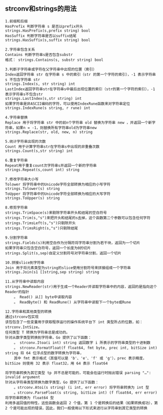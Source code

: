 **strconv和strings的用法**
-
    1.前缀和后缀
    HasPrefix 判断字符串 s 是否以prefix开头
    strings.HasPrefix(s,prefix string) bool
    HasSuffix 判断字符串是否以suffix结尾
    strings.HasSuffix(s,suffix string) bool
    
    2.字符串包含关系
    Contains 判断字符串s是否包含substr
    格式： strings.Contains(s, substr string) bool
    
    3.判断子字符串或字符在父字符串中出现的位置（索引）
    Index返回字符串 str 在字符串 s 中的索引（str 的第一个字符的索引），-1 表示字符串 s 不包含字符串 str
    strings.Index(s, str string) int
    LastIndex返回字符串str在字符串s中最后出现位置的索引（str的第一个字符的索引），-1 表示字符串s不包含str
    strings.LastIndex(s,str string) int
    如果字符串是非ASCII编码的字符，可以使用IndexRune函数来对字符串定位
    strings.IndexRune(s string, r rune) int

    4.字符串替换
    Replace 用于将字符串 str 中的前n个字符串 old 替换为字符串 new ，并返回一个新字符串，如果n = -1，则替换所有字符串old为字符串new
    strings.Replace(str, old, new, n) string
    
    5.统计字符串出现的次数
    Count 用于计算字符串str在字符串s中出现的非重叠次数
    strings.Count(s,str string) int

    6.重复字符串
    Repeat用于重复count次字符串s并返回一个新的字符串
    strings.Repeat(s,count int) string
    
    7.修改字符串大小写
    Tolower 将字符串中的Unicode字符全部转换为相应的小写字符
    strings.Tolower(s) string
    ToUpper 将字符串中的Unicode字符全部转换为相应的大写字符
    strings.ToUpper(s) string

    8.修剪字符串
    strings.TrimSpace(s)来剔除字符串开头和结尾的空白符号
    strings.Trim(s,"s")来把开头和结尾的s去掉，这个函数第二个参数可以包含任何字符
    strings.TrimsLeft(s,"s")只剔除开头
    strings.TrimsRight(s,"s")只剔除结尾

    9.分割字符串
    strings.Fields(s)利用空白作为分隔符将字符串分割为若干块，返回为一个切片
    如果字符串只包含空白符号，返回一个长度为0的切片
    strings.Split(s,sep)自定义分割符号对字符串分割，返回一个切片
    
    10.拼接slice到字符串
    Join 用于将元素类型为string的slice使用分割符号来拼接组成一个字符串
    strings.Join(s1 []string,sep string) string

    11.从字符串中读取内容
    strings.NewReader(str)用于生成一个Reader并读取字符串中的内容，返回的是指向这个Reader的指针
        。 Read() 从[] byte中读取内容
        。 ReadByte() 和 ReadRune() 从字符串中读取下一个byte或Rune

    12.字符串和其他类型的转换
    通过strconv包实现
    该包包含了一些变量用于获取程序运行的操作系统平台下 int 类型所占的位数，如：strconv.IntSize。
    任何类型 T 转换为字符串总是成功的。
    针对从数字类型转换到字符串，Go 提供了以下函数：
        。 strconv.Itoa(i int) string 返回数字 i 所表示的字符串类型的十进制数
        。 strconv.FormatFloat(f float64, fmt byte, prec int, bitSize int) string 将 64 位浮点型的数字转换为字符串，
        其中 fmt 表示格式（其值可以是 'b'、'e'、'f' 或 'g'），prec 表示精度，bitSize 则使用 32 表示 float32，用 64 表示 float64
    
    将字符串转换为其它类型 tp 并不总是可能的，可能会在运行时抛出错误 parsing "…": invalid argument
    针对从字符串类型转换为数字类型，Go 提供了以下函数：
        。strconv.Atoi(s string) (i int, err error) 将字符串转换为 int 型
        。strconv.ParseFloat(s string, bitSize int) (f float64, err error) 将字符串转换为 float64 型
    利用多返回值的特性，这些函数会返回 2 个值，第 1 个是转换后的结果（如果转换成功），第 2 个是可能出现的错误，因此，我们一般使用以下形式来进行从字符串到其它类型的转换